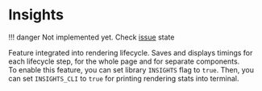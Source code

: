
# Insights

!!! danger
    Not implemented yet. Check [issue](https://github.com/kyoto-framework/kyoto/issues/26) state

Feature integrated into rendering lifecycle. Saves and displays timings for each lifecycle step, for the whole page and for separate components.  
To enable this feature, you can set library `INSIGHTS` flag to `true`. Then, you can set `INSIGHTS_CLI` to `true` for printing rendering stats into terminal.
